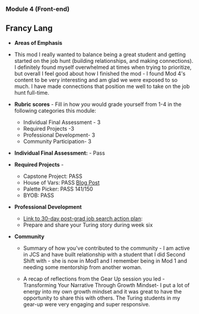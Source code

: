 ### Module 4 (Front-end)
## Francy Lang

* **Areas of Emphasis** 
* This mod I really wanted to balance being a great student and getting started on the job hunt (building relationships, and making connections). I definitely found myself overwhelmed at times when trying to prioritize, but overall I feel good about how I finished the mod - I found Mod 4's content to be very interesting and am glad we were exposed to so much. I have made connections that position me well to take on the job hunt full-time.

* **Rubric scores** - Fill in how _you_ would grade yourself from 1-4 in the following categories this module:
  * Individual Final Assessment - 3
  * Required Projects -3 
  * Professional Development- 3
  * Community Participation- 3
  
* **Individual Final Assessment:** - Pass

* **Required Projects** - 
  * Capstone Project: PASS
  * House of Vars: PASS [Blog Post](https://medium.com/@francy.lang/first-timer-1f77d51b9420) 
  * Palette Picker: PASS 141/150
  * BYOB: PASS
  
* **Professional Development**
  * [Link to 30-day post-grad job search action plan](https://gist.github.com/francylang/cb244bc65eab517df656ba61e3d66e87):
  * Prepare and share your Turing story during week six

* **Community**
  * Summary of how you've contributed to the community - I am active in JCS and have built relationship with a student that I did Second Shift with - she is now in Mod1 and I remember being in Mod 1 and needing some mentorship from another woman.
  
  * A recap of reflections from the Gear Up session you led - Transforming Your Narrative Through Growth Mindset- I put a lot of energy into my own growth mindset and it was great to have the opportunity to share this with others. The Turing students in my gear-up were very engaging and super responsive. 
